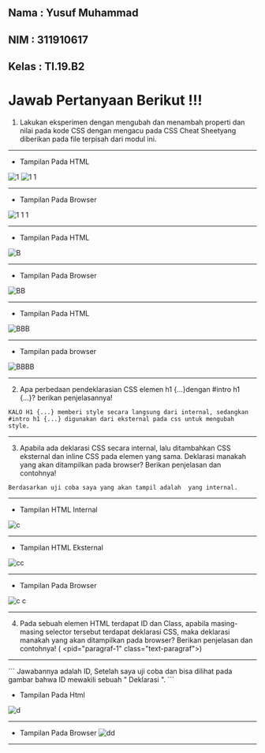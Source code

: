 ## Nama   : Yusuf Muhammad
## NIM    : 311910617
## Kelas  : TI.19.B2


# Jawab Pertanyaan Berikut !!!


1. Lakukan  eksperimen  dengan  mengubah  dan  menambah  properti  dan  nilai  pada  kode  CSS dengan mengacu pada CSS Cheat Sheetyang diberikan pada file terpisah dari   modul ini.
<hr>

- Tampilan Pada HTML

![1](https://user-images.githubusercontent.com/81587959/113517523-aa5afa00-95aa-11eb-8625-fb9e65735d4d.PNG)
![1 1](https://user-images.githubusercontent.com/81587959/113517528-ae871780-95aa-11eb-8730-7e1cbee40922.PNG)



<hr>

- Tampilan Pada Browser

![1 1 1](https://user-images.githubusercontent.com/81587959/113517545-c363ab00-95aa-11eb-98ad-c8b10be92c13.PNG)



<hr>

- Tampilan Pada HTML

![B](https://user-images.githubusercontent.com/81587959/113517910-12aadb00-95ad-11eb-800f-4d2c02474e2d.PNG)



<hr>

- Tampilan Pada Browser
 
![BB](https://user-images.githubusercontent.com/81587959/113517913-19d1e900-95ad-11eb-8cd1-1aaf1d08071a.PNG)



<hr>

- Tampilan Pada HTML 

![BBB](https://user-images.githubusercontent.com/81587959/113517922-2a825f00-95ad-11eb-92a6-3b8593ef5740.PNG)



<hr>

- Tampilan pada browser
 
![BBBB](https://user-images.githubusercontent.com/81587959/113517927-2e15e600-95ad-11eb-806b-24f7ea1cc1e6.PNG)

<hr>

2. Apa   perbedaan   pendeklarasian   CSS   elemen h1   {...}dengan #intro   h1   {...}?   berikan penjelasannya!
```
KALO H1 {...} memberi style secara langsung dari internal, sedangkan #intro h1 {...} digunakan dari eksternal pada css untuk mengubah style.
```
<hr>

3. Apabila ada deklarasi CSS secara internal, lalu ditambahkan CSS eksternal dan  inline CSS  pada elemen   yang   sama.   Deklarasi   manakah   yang   akan   ditampilkan   pada   browser?   Berikan penjelasan dan contohnya!
```
Berdasarkan uji coba saya yang akan tampil adalah  yang internal.
```
<hr>

- Tampilan HTML Internal

![c](https://user-images.githubusercontent.com/81587959/113518186-f27c1b80-95ae-11eb-96f6-3b76d77e2b36.PNG)

<hr>

- Tampilan HTML Eksternal

![cc](https://user-images.githubusercontent.com/81587959/113518197-0162ce00-95af-11eb-9dc8-fca836802d8c.PNG)

<hr>

- Tampilan Pada Browser

![c c](https://user-images.githubusercontent.com/81587959/113518208-14759e00-95af-11eb-8ddf-a9ea79eb76c6.PNG)


<hr>

4. Pada  sebuah  elemen  HTML  terdapat  ID  dan  Class,  apabila  masing-masing  selector  tersebut terdapat   deklarasi   CSS,   maka   deklarasi   manakah   yang   akan   ditampilkan   pada   browser? Berikan penjelasan dan contohnya!   ( <pid="paragraf-1" class="text-paragraf">)
<hr>
```
 Jawabannya adalah ID, Setelah saya uji coba dan bisa dilihat pada gambar bahwa ID mewakili sebuah " Deklarasi ".
```

- Tampilan Pada Html


![d](https://user-images.githubusercontent.com/81587959/113518374-23a91b80-95b0-11eb-832c-abc439318f1e.PNG)

<hr>



- Tampilan Pada Browser
![dd](https://user-images.githubusercontent.com/81587959/113518387-37548200-95b0-11eb-935a-c74e5678de35.PNG)

<hr>








